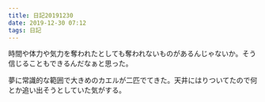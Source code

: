 ```yaml
---
title: 日記20191230
date: 2019-12-30 07:12
tags: 日記
---
```


時間や体力や気力を奪われたとしても奪われないものがあるんじゃないか。そう信じることもできるんだなぁと思った。

夢に常識的な範囲で大きめのカエルが二匹でてきた。天井にはりついてたので何とか追い出そうとしていた気がする。
